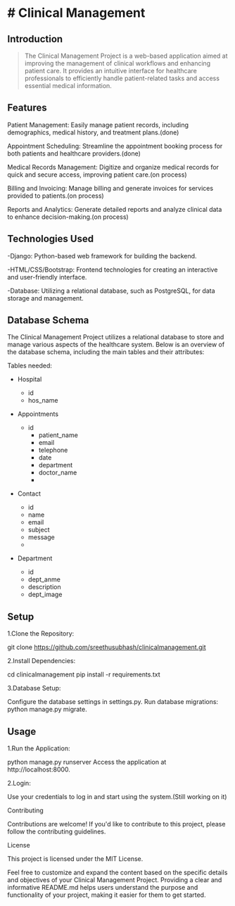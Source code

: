 # # Clinical Management

Introduction
-----------
> The Clinical Management Project is a web-based application aimed at improving the management of clinical workflows and enhancing patient care.
>  It provides an intuitive interface for healthcare professionals to efficiently handle patient-related tasks and access essential medical information.
> 
Features
 ----------------
Patient Management: Easily manage patient records, including demographics, medical history, and treatment plans.(done)

Appointment Scheduling: Streamline the appointment booking process for both patients and healthcare providers.(done)

Medical Records Management: Digitize and organize medical records for quick and secure access, improving patient care.(on process)

Billing and Invoicing: Manage billing and generate invoices for services provided to patients.(on process)

Reports and Analytics: Generate detailed reports and analyze clinical data to enhance decision-making.(on process)

Technologies Used
-------------------
-Django: Python-based web framework for building the backend.

-HTML/CSS/Bootstrap: Frontend technologies for creating an interactive and user-friendly interface.

-Database: Utilizing a relational database, such as PostgreSQL, for data storage and management.

Database Schema
--------------
The Clinical Management Project utilizes a relational database to store and manage various aspects of the healthcare system.
Below is an overview of the database schema, including the main tables and their attributes:

Tables needed:

- Hospital
    - id
    - hos_name
    
- Appointments
  - id
    - patient_name
    - email
    - telephone
    - date
    - department
    - doctor_name
    - 
- Contact
    - id
    - name
    - email
    - subject
    - message
    - 
- Department
    - id
    - dept_anme
    - description
    - dept_image

Setup
------

1.Clone the Repository:

git clone https://github.com/sreethusubhash/clinicalmanagement.git

2.Install Dependencies:

cd clinicalmanagement
pip install -r requirements.txt

3.Database Setup:

Configure the database settings in settings.py.
Run database migrations: python manage.py migrate.

Usage
------
1.Run the Application:

python manage.py runserver
Access the application at http://localhost:8000.

2.Login:

Use your credentials to log in and start using the system.(Still working on it)

Contributing

Contributions are welcome! If you'd like to contribute to this project, please follow the contributing guidelines.

License

This project is licensed under the MIT License.

Feel free to customize and expand the content based on the specific details and objectives of your Clinical Management Project.
Providing a clear and informative README.md helps users understand the purpose and functionality of your project, making it easier for them to get started.









